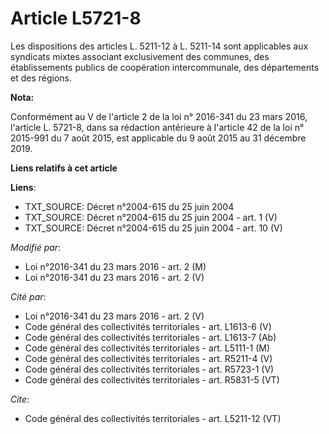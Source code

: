# Article L5721-8

Les dispositions des articles L. 5211-12 à L. 5211-14 sont applicables aux syndicats mixtes associant exclusivement des
communes, des établissements publics de coopération intercommunale, des départements et des régions.

**Nota:**

Conformément au V de l'article 2 de la loi n° 2016-341 du 23 mars 2016, l'article L. 5721-8, dans sa rédaction antérieure à
l'article 42 de la loi n° 2015-991 du 7 août 2015, est applicable du 9 août 2015 au 31 décembre 2019.

**Liens relatifs à cet article**

**Liens**:

  - TXT_SOURCE: Décret n°2004-615 du 25 juin 2004
  - TXT_SOURCE: Décret n°2004-615 du 25 juin 2004 - art. 1 (V)
  - TXT_SOURCE: Décret n°2004-615 du 25 juin 2004 - art. 10 (V)

_Modifié par_:

  - Loi n°2016-341 du 23 mars 2016 - art. 2 (M)
  - Loi n°2016-341 du 23 mars 2016 - art. 2 (V)

_Cité par_:

  - Loi n°2016-341 du 23 mars 2016 - art. 2 (V)
  - Code général des collectivités territoriales - art. L1613-6 (V)
  - Code général des collectivités territoriales - art. L1613-7 (Ab)
  - Code général des collectivités territoriales - art. L5111-1 (M)
  - Code général des collectivités territoriales - art. R5211-4 (V)
  - Code général des collectivités territoriales - art. R5723-1 (V)
  - Code général des collectivités territoriales - art. R5831-5 (VT)

_Cite_:

  - Code général des collectivités territoriales - art. L5211-12 (VT)

